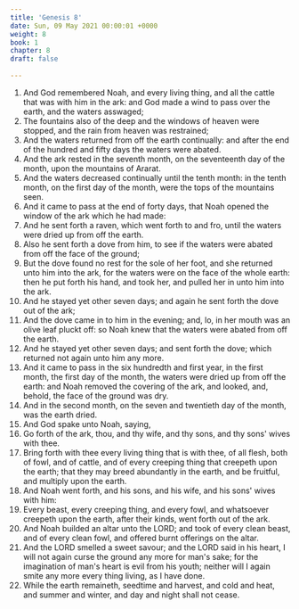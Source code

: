 ```yaml
---
title: 'Genesis 8'
date: Sun, 09 May 2021 00:00:01 +0000
weight: 8
book: 1
chapter: 8
draft: false
  
---
```


1. And God remembered Noah, and every living thing, and all the cattle that was with him in the ark: and God made a wind to pass over the earth, and the waters asswaged;
2. The fountains also of the deep and the windows of heaven were stopped, and the rain from heaven was restrained;
3. And the waters returned from off the earth continually: and after the end of the hundred and fifty days the waters were abated.
4. And the ark rested in the seventh month, on the seventeenth day of the month, upon the mountains of Ararat.
5. And the waters decreased continually until the tenth month: in the tenth month, on the first day of the month, were the tops of the mountains seen.
6. And it came to pass at the end of forty days, that Noah opened the window of the ark which he had made:
7. And he sent forth a raven, which went forth to and fro, until the waters were dried up from off the earth.
8. Also he sent forth a dove from him, to see if the waters were abated from off the face of the ground;
9. But the dove found no rest for the sole of her foot, and she returned unto him into the ark, for the waters were on the face of the whole earth: then he put forth his hand, and took her, and pulled her in unto him into the ark.
10. And he stayed yet other seven days; and again he sent forth the dove out of the ark;
11. And the dove came in to him in the evening; and, lo, in her mouth was an olive leaf pluckt off: so Noah knew that the waters were abated from off the earth.
12. And he stayed yet other seven days; and sent forth the dove; which returned not again unto him any more.
13. And it came to pass in the six hundredth and first year, in the first month, the first day of the month, the waters were dried up from off the earth: and Noah removed the covering of the ark, and looked, and, behold, the face of the ground was dry.
14. And in the second month, on the seven and twentieth day of the month, was the earth dried.
15. And God spake unto Noah, saying,
16. Go forth of the ark, thou, and thy wife, and thy sons, and thy sons' wives with thee.
17. Bring forth with thee every living thing that is with thee, of all flesh, both of fowl, and of cattle, and of every creeping thing that creepeth upon the earth; that they may breed abundantly in the earth, and be fruitful, and multiply upon the earth.
18. And Noah went forth, and his sons, and his wife, and his sons' wives with him:
19. Every beast, every creeping thing, and every fowl, and whatsoever creepeth upon the earth, after their kinds, went forth out of the ark.
20. And Noah builded an altar unto the LORD; and took of every clean beast, and of every clean fowl, and offered burnt offerings on the altar.
21. And the LORD smelled a sweet savour; and the LORD said in his heart, I will not again curse the ground any more for man's sake; for the imagination of man's heart is evil from his youth; neither will I again smite any more every thing living, as I have done.
22. While the earth remaineth, seedtime and harvest, and cold and heat, and summer and winter, and day and night shall not cease.
